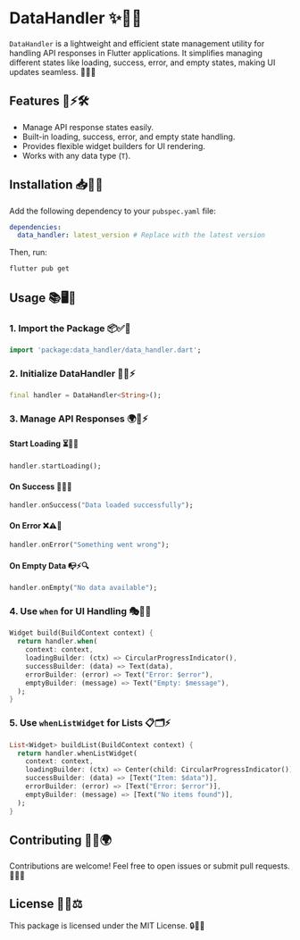 # DataHandler ✨🚀🎯

`DataHandler` is a lightweight and efficient state management utility for handling API responses in Flutter applications. It simplifies managing different states like loading, success, error, and empty states, making UI updates seamless. 🎯📱🔥

## Features 🎨⚡🛠️

- Manage API response states easily.
- Built-in loading, success, error, and empty state handling.
- Provides flexible widget builders for UI rendering.
- Works with any data type (`T`).

## Installation 📥🔧📌

Add the following dependency to your `pubspec.yaml` file:

```yaml
dependencies:
  data_handler: latest_version # Replace with the latest version
```

Then, run:

```sh
flutter pub get
```

## Usage 📚🖥️🎯

### 1. Import the Package 📦✅🔗

```dart
import 'package:data_handler/data_handler.dart';
```

### 2. Initialize DataHandler 🎯🎉⚡

```dart
final handler = DataHandler<String>();
```

### 3. Manage API Responses 🌍📡⚡

#### Start Loading ⏳🔄🚀
```dart
handler.startLoading();
```

#### On Success 🎉✅📌
```dart
handler.onSuccess("Data loaded successfully");
```

#### On Error ❌⚠️🚨
```dart
handler.onError("Something went wrong");
```

#### On Empty Data 📭⚡🔍
```dart
handler.onEmpty("No data available");
```

### 4. Use `when` for UI Handling 🎭📱🌟

```dart
Widget build(BuildContext context) {
  return handler.when(
    context: context,
    loadingBuilder: (ctx) => CircularProgressIndicator(),
    successBuilder: (data) => Text(data),
    errorBuilder: (error) => Text("Error: $error"),
    emptyBuilder: (message) => Text("Empty: $message"),
  );
}
```

### 5. Use `whenListWidget` for Lists 📋🗂️⚡

```dart
List<Widget> buildList(BuildContext context) {
  return handler.whenListWidget(
    context: context,
    loadingBuilder: (ctx) => Center(child: CircularProgressIndicator()),
    successBuilder: (data) => [Text("Item: $data")],
    errorBuilder: (error) => [Text("Error: $error")],
    emptyBuilder: (message) => [Text("No items found")],
  );
}
```

## Contributing 🤝💡🌍

Contributions are welcome! Feel free to open issues or submit pull requests. 🚀✅🎯

## License 📜✅⚖️

This package is licensed under the MIT License. 🔒📄✅
